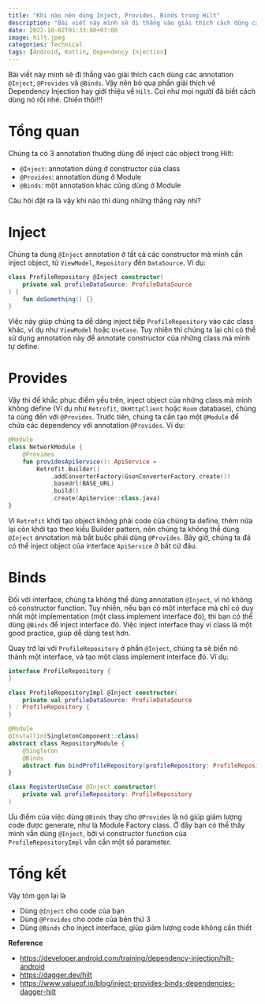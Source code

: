 ```yaml
---
title: "Khi nào nên dùng Inject, Provides, Binds trong Hilt"
description: "Bài viết này mình sẽ đi thẳng vào giải thích cách dùng các annotation @Inject, @Provides và @Binds."
date: 2022-10-02T01:33:00+07:00
image: hilt.jpeg
categories: Technical
tags: [Android, Kotlin, Dependency Injection]
---
```


Bài viết này mình sẽ đi thẳng vào giải thích cách dùng các annotation `@Inject`, `@Provides` và `@Binds`. Vậy nên bỏ qua phần giải thích về Dependency Injection hay giới thiệu về `Hilt`. Coi như mọi người đã biết cách dùng nó rồi nhé. Chiến thôi!!!
# Tổng quan
Chúng ta có 3 annotation thường dùng để inject các object trong Hilt:
- `@Inject`: annotation dùng ở constructor của class
- `@Provides`: annotation dùng ở Module
- `@Binds`: một annotation khác cũng dùng ở Module

Câu hỏi đặt ra là vậy khi nào thì dùng những thằng này nhỉ?

# Inject
Chúng ta dùng `@Inject` annotation ở tất cả các constructor mà mình cần inject object, từ `ViewModel`, `Repository` đến `DataSource`. Ví dụ:
```kotlin
class ProfileRepository @Inject constructor(
    private val profileDataSource: ProfileDataSource
) {
    fun doSomething() {}
}
```
Việc này giúp chúng ta dễ dàng inject tiếp `ProfileRepository` vào các class khác, ví dụ như `ViewModel` hoặc `UseCase`. Tuy nhiên thì chúng ta lại chỉ có thể sử dụng annotation này để annotate constructor của những class mà mình tự define.
# Provides
Vậy thì để khắc phục điểm yếu trên, inject object của những class mà mình không define (Ví dụ như `Retrofit`, `OkHttpClient` hoặc `Room` database), chúng ta cùng đến với `@Provides`. Trước tiên, chúng ta cần tạo một `@Module` để chứa các dependency với annotation `@Provides`. Ví dụ:
```kotlin
@Module
class NetworkModule {
    @Provides
    fun providesApiService(): ApiService =
        Retrofit.Builder()
            .addConverterFactory(GsonConverterFactory.create())
            .baseUrl(BASE_URL)
            .build()
            .create(ApiService::class.java)
}
```
Vì `Retrofit` khởi tạo object không phải code của chúng ta define, thêm nữa lại còn khởi tạo theo kiểu Builder pattern, nên chúng ta không thể dùng `@Inject` annotation mà bắt buộc phải dùng `@Provides`. Bây giờ, chúng ta đã có thể inject object của interface `ApiService` ở bất cứ đâu.
# Binds
Đối với interface, chúng ta không thể dùng annotation `@Inject`, vì nó không có constructor function. Tuy nhiên, nếu bạn có một interface mà chỉ có duy nhất một implementation (một class implement interface đó), thì bạn có thể dùng `@Binds` để inject interface đó. Việc inject interface thay vì class là một good practice, giúp dễ dàng test hơn.

Quay trở lại với `ProfileRepository` ở phần `@Inject`, chúng ta sẽ biến nó thành một interface, và tạo một class implement interface đó. Ví dụ:
```kotlin
interface ProfileRepository {
}

class ProfileRepositoryImpl @Inject constructor(
    private val profileDataSource: ProfileDataSource
) : ProfileRepository {
}

@Module
@InstallIn(SingletonComponent::class)
abstract class RepositoryModule {
    @Singleton
    @Binds
    abstract fun bindProfileRepository(profileRepository: ProfileRepositoryImpl): ProfileRepository
}

class RegisterUseCase @Inject constructor(
    private val profileRepository: ProfileRepository
)
```
Ưu điểm của việc dùng `@Binds` thay cho `@Provides` là nó giúp giảm lượng code được generate, như là Module Factory class. Ở đây bạn có thể thấy mình vẫn dùng `@Inject`, bởi vì constructor function của `ProfileRepositoryImpl` vẫn cần một số parameter.
# Tổng kết
Vậy tóm gọn lại là
- Dùng `@Inject` cho code của bạn
- Dùng `@Provides` cho code của bên thứ 3
- Dùng `@Binds` cho inject interface, giúp giảm lượng code không cần thiết

**Reference**
- https://developer.android.com/training/dependency-injection/hilt-android
- https://dagger.dev/hilt
- https://www.valueof.io/blog/inject-provides-binds-dependencies-dagger-hilt
